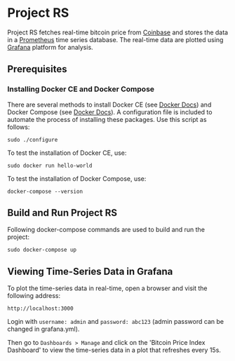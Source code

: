 # Project RS
Project RS fetches real-time bitcoin price from [Coinbase](https://api.coinbase.com/) and stores the data in a [Prometheus](https://prometheus.io/) time series database. The real-time data are plotted using [Grafana](https://grafana.com/) platform for analysis. 

## Prerequisites
### Installing Docker CE and Docker Compose
There are several methods to install Docker CE (see [Docker Docs](https://docs.docker.com/install/linux/docker-ce/ubuntu/)) and Docker Compose (see [Docker Docs](https://docs.docker.com/compose/install/#install-compose)). A configuration file is included to automate the process of installing these packages. Use this script as follows:
```
sudo ./configure
```

To test the installation of Docker CE, use:
```
sudo docker run hello-world
```

To test the installation of Docker Compose, use:
```
docker-compose --version
```

## Build and Run Project RS
Following docker-compose commands are used to build and run the project:
```
sudo docker-compose up
```
## Viewing Time-Series Data in Grafana
To plot the time-series data in real-time, open a browser and visit the following address:
```
http://localhost:3000
```
Login with `username: admin` and `password: abc123` (admin password can be changed in grafana.yml). 

Then go to `Dashboards > Manage` and click on the 'Bitcoin Price Index Dashboard' to view the time-series data in a plot that refreshes every 15s.
